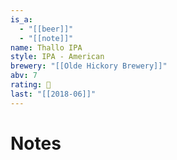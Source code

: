 ```yaml
---
is_a:
  - "[[beer]]"
  - "[[note]]"
name: Thallo IPA
style: IPA - American
brewery: "[[Olde Hickory Brewery]]"
abv: 7
rating: 🤞
last: "[[2018-06]]"
---
```

# Notes

